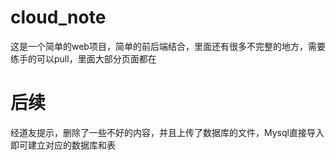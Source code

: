 # cloud_note
这是一个简单的web项目，简单的前后端结合，里面还有很多不完整的地方，需要练手的可以pull，里面大部分页面都在
# 后续
经道友提示，删除了一些不好的内容，并且上传了数据库的文件，Mysql直接导入即可建立对应的数据库和表